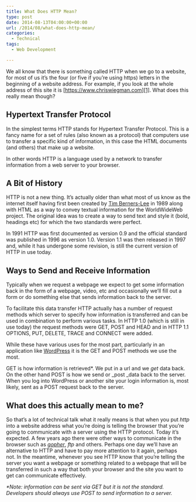 ```yaml
---
title: What Does HTTP Mean?
type: post
date: 2014-08-13T04:00:00+00:00
url: /2014/08/what-does-http-mean/
categories:
  - Technical
tags:
  - Web Development

---
```

We all know that there is something called HTTP when we go to a website, for most of us it’s the four (or five if you’re using https) letters in the beginning of a website address. For example, if you look at the whole address of this site it is [https://www.chriswiegman.com][1]. What does this really mean though?
## Hypertext Transfer Protocol

In the simplest terms HTTP&nbsp;stands for Hypertext Transfer Protocol. This is a fancy name for a set of rules (also known as a protocol) that computers use to transfer a specific kind of information, in this case the HTML documents (and others) that make up a website.

In other words HTTP&nbsp;is a language used by a network to transfer information from a web server to your browser.

## A Bit of History

HTTP is not a new thing. It’s actually older than what most of us know as the internet itself having first been created by <a title="Tim Berners-Lee on Wikipedia" href="http://en.wikipedia.org/wiki/Tim_Berners-Lee" target="_blank" rel="noopener noreferrer">Tim Berners-Lee</a> in 1989 along with HTML as a way to convey textual information for the WorldWideWeb project. The original idea was to create a way to send text and style it (bold, headings etc) for which the two standards were perfect.

In 1991 HTTP was first documented as version 0.9 and the official standard was published in 1996 as version 1.0. Version 1.1 was then released in 1997 and, while it has undergone some revision, is still the current version of HTTP in use today.

## Ways to Send and Receive Information

Typically when we request a webpage we expect to get some information back in the form of a webpage, video, etc and occasionally we’ll fill out a form or do something else that sends information back to the server.

To facilitate this data transfer HTTP actually has a number of request methods which server to specify how information is transferred and can be used in combination to perform various tasks. In HTTP 1.0 (which is still in use today) the request methods were GET, POST and HEAD and in HTTP 1.1 OPTIONS, PUT, DELETE, TRACE and CONNECT were added.

While these have various uses for the most part, particularly in an application like <a title="WordPress.org" href="http://wordpress.org" target="_blank" rel="noopener noreferrer">WordPress</a> it is the GET and POST methods we use the most.

GET is how information is retrieved*. We put in a url and we _get_ data back. On the other hand POST is how we send&nbsp;or _post&nbsp;_data back to the server. When you log into WordPress or another site your login information is, most likely, sent as a POST request back to the server.

## What does this actually mean to me?

So that’s a lot of technical talk what it really means is that when you put _http_ into a website address what you’re doing is telling the browser that you’re going to communicate with a server using the HTTP protocol. Today it’s expected. A few years ago there were other ways to communicate in the browser such as _<a title="the gopher protocol on Wikipedia" href="http://en.wikipedia.org/wiki/Gopher_(protocol)" target="_blank" rel="noopener noreferrer">gopher</a>_, _ftp_ and others. Perhaps one day we’ll have an alternative to HTTP and have to pay more attention to it again, perhaps not.&nbsp;In the meantime, whenever you see HTTP know that you’re telling the server you want a webpage or something related to a webpage that will be transferred in such a way that both your browser and the site you want to get can communicate effectively.

_*Note: information can be sent via GET but it is not the standard. Developers should always use POST to send information to a server._

 [1]: https://www.chriswiegman.com "Chris Wiegman"